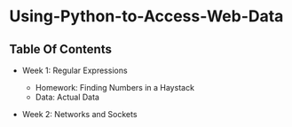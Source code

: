 # Using-Python-to-Access-Web-Data

## Table Of Contents

  * Week 1: Regular Expressions
      * Homework: Finding Numbers in a Haystack
      * Data: Actual Data
      
  * Week 2: Networks and Sockets
